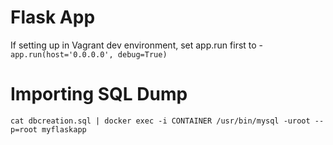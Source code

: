 # Flask App

If setting up in Vagrant dev environment, set app.run first to - `app.run(host='0.0.0.0', debug=True)`

# Importing SQL Dump
`cat dbcreation.sql | docker exec -i CONTAINER /usr/bin/mysql -uroot --p=root myflaskapp`


